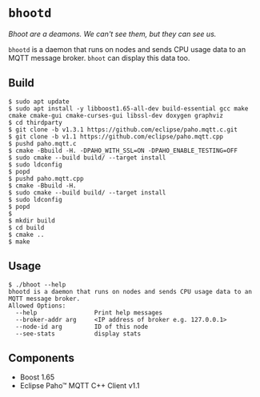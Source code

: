 # `bhootd`
_Bhoot are a deamons. We can't see them, but they can see us._

`bhootd` is a daemon that runs on nodes and sends CPU usage data to an MQTT message broker. `bhoot` can display this data too.


## Build
```console
$ sudo apt update
$ sudo apt install -y libboost1.65-all-dev build-essential gcc make cmake cmake-gui cmake-curses-gui libssl-dev doxygen graphviz
$ cd thirdparty
$ git clone -b v1.3.1 https://github.com/eclipse/paho.mqtt.c.git
$ git clone -b v1.1 https://github.com/eclipse/paho.mqtt.cpp
$ pushd paho.mqtt.c
$ cmake -Bbuild -H. -DPAHO_WITH_SSL=ON -DPAHO_ENABLE_TESTING=OFF
$ sudo cmake --build build/ --target install
$ sudo ldconfig
$ popd
$ pushd paho.mqtt.cpp
$ cmake -Bbuild -H.
$ sudo cmake --build build/ --target install
$ sudo ldconfig
$ popd
$ 
$ mkdir build
$ cd build 
$ cmake ..
$ make
```

## Usage

```console
$ ./bhoot --help                                  
bhootd is a daemon that runs on nodes and sends CPU usage data to an MQTT message broker.
Allowed Options:
  --help                Print help messages
  --broker-addr arg     <IP address of broker e.g. 127.0.0.1>
  --node-id arg         ID of this node
  --see-stats           display stats

```

## Components

- Boost 1.65
- Eclipse Paho™ MQTT C++ Client v1.1



